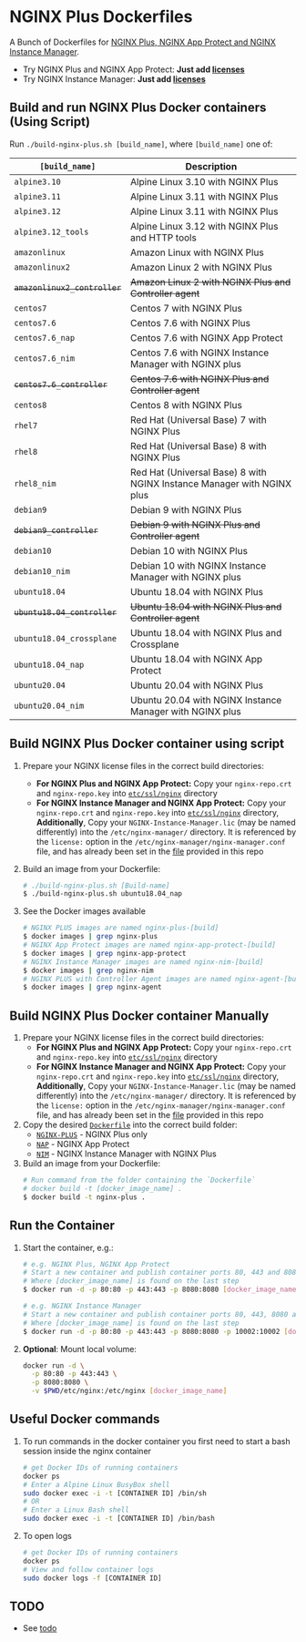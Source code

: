 # NGINX Plus Dockerfiles

A Bunch of Dockerfiles for [NGINX Plus, NGINX App Protect and NGINX Instance Manager](https://www.nginx.com/products/nginx/).

* Try NGINX Plus and NGINX App Protect: **Just add [licenses](https://www.nginx.com/free-trial-request/)**
* Try NGINX Instance Manager: **Just add [licenses](https://www.nginx.com/products/nginx/nginx-instance-manager/)**
## Build and run NGINX Plus Docker containers (Using Script)

Run `./build-nginx-plus.sh [build_name]`, where `[build_name]` one of:

| `[build_name]`            | Description           |
| ------------------------- |--------------------------------------------------| 
|`alpine3.10`               | Alpine Linux 3.10 with NGINX Plus                |
|`alpine3.11`               | Alpine Linux 3.11 with NGINX Plus                |
|`alpine3.12`               | Alpine Linux 3.11 with NGINX Plus                |
|`alpine3.12_tools`          | Alpine Linux 3.12 with NGINX Plus and HTTP tools  |
|`amazonlinux`              | Amazon Linux with NGINX Plus                     |
|`amazonlinux2`             | Amazon Linux 2 with NGINX Plus                   |
|~~`amazonlinux2_controller`~~  | ~~Amazon Linux 2 with NGINX Plus and Controller agent~~ |
|`centos7`                  | Centos 7 with NGINX Plus                         |
|`centos7.6`                | Centos 7.6 with NGINX Plus                       |
|`centos7.6_nap`            | Centos 7.6 with NGINX App Protect                |
|`centos7.6_nim`            | Centos 7.6 with NGINX Instance Manager with NGINX plus   |
|~~`centos7.6_controller`~~   | ~~Centos 7.6 with NGINX Plus and Controller agent~~    |
|`centos8`                  | Centos 8 with NGINX Plus                         |
|`rhel7`                    | Red Hat (Universal Base) 7 with NGINX Plus       |
|`rhel8`                    | Red Hat (Universal Base) 8 with NGINX Plus       |
|`rhel8_nim`                | Red Hat (Universal Base) 8 with NGINX Instance Manager with NGINX plus     |
|`debian9`                  | Debian 9 with NGINX Plus                           |
|~~`debian9_controller`~~   | ~~Debian 9 with NGINX Plus and Controller agent~~  |
|`debian10`                 | Debian 10 with NGINX Plus                          |
|`debian10_nim`                 | Debian 10 with NGINX Instance Manager with NGINX plus                  |
|`ubuntu18.04`              | Ubuntu 18.04 with NGINX Plus                       |
|~~`ubuntu18.04_controller`~~   | ~~Ubuntu 18.04 with NGINX Plus and Controller agent~~  |
|`ubuntu18.04_crossplane`    | Ubuntu 18.04 with NGINX Plus and Crossplane       |
|`ubuntu18.04_nap`          | Ubuntu 18.04 with NGINX App Protect                |
|`ubuntu20.04`              | Ubuntu 20.04 with NGINX Plus                       |
|`ubuntu20.04_nim`          | Ubuntu 20.04 with NGINX Instance Manager with NGINX plus   |

## Build NGINX Plus Docker container using script

 1. Prepare your NGINX license files in the correct build directories:
      * **For NGINX Plus and NGINX App Protect:** Copy your `nginx-repo.crt` and `nginx-repo.key` into [`etc/ssl/nginx`](./NGINX-PLUS/ssl/nginx) directory
      * **For NGINX Instance Manager and NGINX App Protect:** Copy your `nginx-repo.crt` and `nginx-repo.key` into [`etc/ssl/nginx`](./NGINX-PLUS/ssl/nginx) directory, **Additionally**, Copy your `NGINX-Instance-Manager.lic` (may be named differently) into the `/etc/nginx-manager/` directory. It is referenced by the `license:` option in the `/etc/nginx-manager/nginx-manager.conf` file, and has already been set in the [file](./NIM/etc/nginx-manager/nginx-manager.conf) provided in this repo 

 2. Build an image from your Dockerfile:
    ```bash
    # ./build-nginx-plus.sh [Build-name]
    $ ./build-nginx-plus.sh ubuntu18.04_nap
    ```

 3. See the Docker images available
    ```bash
    # NGINX PLUS images are named nginx-plus-[build]
    $ docker images | grep nginx-plus
    # NGINX App Protect images are named nginx-app-protect-[build]
    $ docker images | grep nginx-app-protect
    # NGINX Instance Manager images are named nginx-nim-[build]
    $ docker images | grep nginx-nim
    # NGINX PLUS with Controller Agent images are named nginx-agent-[build]
    $ docker images | grep nginx-agent
    ```
## Build NGINX Plus Docker container Manually

 1. Prepare your NGINX license files in the correct build directories:
      * **For NGINX Plus and NGINX App Protect:** Copy your `nginx-repo.crt` and `nginx-repo.key` into [`etc/ssl/nginx`](./NGINX-PLUS/ssl/nginx) directory
      * **For NGINX Instance Manager and NGINX App Protect:** Copy your `nginx-repo.crt` and `nginx-repo.key` into [`etc/ssl/nginx`](./NGINX-PLUS/ssl/nginx) directory, **Additionally**, Copy your `NGINX-Instance-Manager.lic` (may be named differently) into the `/etc/nginx-manager/` directory. It is referenced by the `license:` option in the `/etc/nginx-manager/nginx-manager.conf` file, and has already been set in the [file](./NIM/etc/nginx-manager/nginx-manager.conf) provided in this repo 
 2. Copy the desired [`Dockerfile`](./Dockerfiles) into the correct build folder:
      * [`NGINX-PLUS`](./NGINX-Plus) - NGINX Plus only
      * [`NAP`](./NAP) - NGINX App Protect
      * [`NIM`](./NIM) - NGINX Instance Manager with NGINX Plus
 2. Build an image from your Dockerfile:
    ```bash
    # Run command from the folder containing the `Dockerfile`
    # docker build -t [docker_image_name] .
    $ docker build -t nginx-plus .
    ```

## Run the Container

 1. Start the container, e.g.:
    ```bash
    # e.g. NGINX Plus, NGINX App Protect
    # Start a new container and publish container ports 80, 443 and 8080 to the host
    # Where [docker_image_name] is found on the last step
    $ docker run -d -p 80:80 -p 443:443 -p 8080:8080 [docker_image_name]

    # e.g. NGINX Instance Manager
    # Start a new container and publish container ports 80, 443, 8080 and 10002 to the host
    # Where [docker_image_name] is found on the last step
    $ docker run -d -p 80:80 -p 443:443 -p 8080:8080 -p 10002:10002 [docker_image_name]
    ```

 2. **Optional**: Mount local volume:

    ```bash
    docker run -d \
      -p 80:80 -p 443:443 \
      -p 8080:8080 \
      -v $PWD/etc/nginx:/etc/nginx [docker_image_name]
    ```
## Useful Docker commands


 1. To run commands in the docker container you first need to start a bash session inside the nginx container
    ```bash
    # get Docker IDs of running containers
    docker ps
    # Enter a Alpine Linux BusyBox shell
    sudo docker exec -i -t [CONTAINER ID] /bin/sh
    # OR
    # Enter a Linux Bash shell
    sudo docker exec -i -t [CONTAINER ID] /bin/bash
    ```

 2. To open logs
    ```bash
    # get Docker IDs of running containers
    docker ps
    # View and follow container logs
    sudo docker logs -f [CONTAINER ID]
    ```

## TODO

* See [todo](todo.md)
